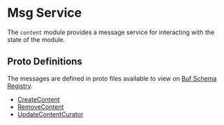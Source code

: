 # Msg Service

The `content` module provides a message service for interacting with the state of the module.

## Proto Definitions

The messages are defined in proto files available to view on [Buf Schema Registry](https://buf.build/chora/content).

<!-- listed alphabetically -->

- [CreateContent](https://buf.build/chora/content/docs/main:chora.content.v1#chora.content.v1.Msg.CreateContent)
- [RemoveContent](https://buf.build/chora/content/docs/main:chora.content.v1#chora.content.v1.Msg.RemoveContent)
- [UpdateContentCurator](https://buf.build/chora/content/docs/main:chora.content.v1#chora.content.v1.Msg.UpdateContentCurator)
